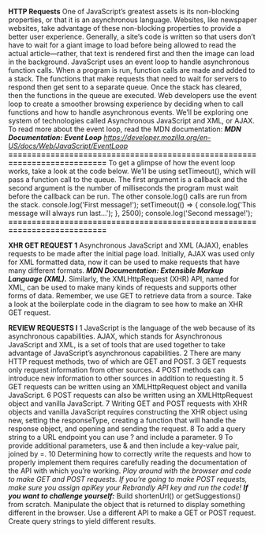 **HTTP Requests**
One of JavaScript’s greatest assets is its non-blocking properties, or that it is an asynchronous language.
Websites, like newspaper websites, take advantage of these non-blocking properties to provide a better user experience. Generally, a site’s code is written so that users don’t have to wait for a giant image to load before being allowed to read the actual article—rather, that text is rendered first and then the image can load in the background.
JavaScript uses an event loop to handle asynchronous function calls. When a program is run, function calls are made and added to a stack. The functions that make requests that need to wait for servers to respond then get sent to a separate queue. Once the stack has cleared, then the functions in the queue are executed.
Web developers use the event loop to create a smoother browsing experience by deciding when to call functions and how to handle asynchronous events. We’ll be exploring one system of technologies called Asynchronous JavaScript and XML, or AJAX.
To read more about the event loop, read the MDN documentation:
***MDN Documentation: Event Loop***
*https://developer.mozilla.org/en-US/docs/Web/JavaScript/EventLoop*
**==========================================================================**
To get a glimpse of how the event loop works, take a look at the code below.
We’ll be using setTimeout(), which will pass a function call to the queue. The first argument is a callback and the second argument is the number of milliseconds the program must wait before the callback can be run.
The other console.log() calls are run from the stack.
console.log('First message!');
setTimeout(() => {
   console.log('This message will always run last...');
}, 2500);
console.log('Second message!');
**==========================================================================**

**XHR GET REQUEST 1**
Asynchronous JavaScript and XML (AJAX), enables requests to be made after the initial page load. Initially, AJAX was used only for XML formatted data, now it can be used to make requests that have many different formats.
***MDN Documentation: Extensible Markup Language (XML).***
Similarly, the XMLHttpRequest (XHR) API, named for XML, can be used to make many kinds of requests and supports other forms of data.
Remember, we use GET to retrieve data from a source. Take a look at the boilerplate code in the diagram to see how to make an XHR GET request.


**REVIEW REQUESTS I**
1   JavaScript is the language of the web because of its asynchronous capabilities. AJAX, which stands for Asynchronous JavaScript and XML, is a set of tools that are used together to take advantage of JavaScript’s asynchronous capabilities.
2  There are many HTTP request methods, two of which are GET and POST.
3   GET requests only request information from other sources.
4   POST methods can introduce new information to other sources in addition to requesting it.
5   GET requests can be written using an XMLHttpRequest object and vanilla JavaScript.
6   POST requests can also be written using an XMLHttpRequest object and vanilla JavaScript.
7   Writing GET and POST requests with XHR objects and vanilla JavaScript requires constructing the XHR object using new, setting the responseType, creating a function that will handle the response object, and opening and sending the request.
8   To add a query string to a URL endpoint you can use ? and include a parameter.
9   To provide additional parameters, use & and then include a key-value pair, joined by =.
10   Determining how to correctly write the requests and how to properly implement them requires carefully reading the documentation of the API with which you’re working.
*Play around with the browser and code to make GET and POST requests. If you’re going to make POST requests, make sure you assign apiKey your Rebrandly API key and run the code!*
***If you want to challenge yourself:***
Build shortenUrl() or getSuggestions() from scratch.
Manipulate the object that is returned to display something different in the browser.
Use a different API to make a GET or POST request.
Create query strings to yield different results.
